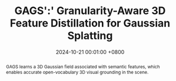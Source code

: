 ---
title:          GAGS':' Granularity-Aware 3D Feature Distillation for Gaussian Splatting
date:           2024-10-21 00:01:00 +0800
selected:       true
pub:            "arXiv"
pub_date:       "2024"
abstract: >-
  GAGS learns a 3D Gaussian field associated with semantic features, which enables accurate open-vocabulary 3D visual grounding in the scene.
  
cover_video:          assets/images/covers/gags.mp4
authors:
  - Yuning Pang*
  - Haiping Wang* 
  - Yuan Liu†
  - Chenglu Wen
  - Zhen Dong†
  - Bisheng Yang
links:
  Paper: 
  Code: https://github.com/WHU-USI3DV/GAGS
  Project Page: https://pz0826.github.io/GAGS-Webpage/
---